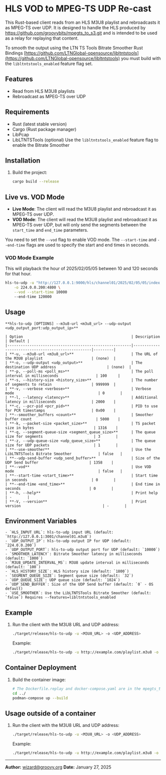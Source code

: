 # HLS VOD to MPEG-TS UDP Re-cast

This Rust-based client reads from an HLS M3U8 playlist and rebroadcasts it as MPEG-TS over UDP. It is designed to handle the HLS produced by https://github.com/groovybits/mpegts_to_s3.git and is intended to be used as a relay for replaying that content.

To smooth the output using the LTN TS Tools Bitrate Smoother Rust Bindings [https://github.com/LTNGlobal-opensource/libltntstools](https://github.com/LTNGlobal-opensource/libltntstools) you must build with the `libltntstools_enabled` feature flag set.

## Features

- Read from HLS M3U8 playlists
- Rebroadcast as MPEG-TS over UDP

## Requirements

- Rust (latest stable version)
- Cargo (Rust package manager)
- LibPcap
- LibLTNTSTools (optional) Use the `libltntstools_enabled` feature flag to enable the Bitrate Smoother

## Installation

1. Build the project:
    ```sh
    cargo build --release
    ```

## Live vs. VOD Mode

- **Live Mode**: The client will read the M3U8 playlist and rebroadcast it as MPEG-TS over UDP.
- **VOD Mode**: The client will read the M3U8 playlist and rebroadcast it as MPEG-TS over UDP, but will only send the segments between the `start_time` and `end_time` parameters.

You need to set the `--vod` flag to enable VOD mode. The `--start-time` and `--end-time` flags are used to specify the start and end times in seconds.

### VOD Mode Example

This will playback the hour of 2025/02/05/05 between 10 and 120 seconds for that hour.

```sh
hls-to-udp -u "http://127.0.0.1:9000/hls/channel01/2025/02/05/05/index.m3u8/index.m3u8" \
    -o 224.0.0.200:4800 \
    --vod --start-time 10000 
    --end-time 120000
```

## Usage

    **hls-to-udp [OPTIONS] --m3u8-url <m3u8_url> --udp-output <udp_output_port:udp_output_ip>**

    | Option                                                 | Description                                       | Default |
    |--------------------------------------------------------|---------------------------------------------------|---------|
    | **-u, --m3u8-url <m3u8_url>**                          | The URL of the M3U8 playlist                      | (none)  |
    | **-o, --udp-output <udp_output>**                      | The destination UDP address                       | (none)  |
    | **-p, --poll-ms <poll_ms>**                            | The poll interval in milliseconds                 | 100     |
    | **-s, --history-size <history_size>**                  | The number of segments to retain                  | 999999  |
    | **-v, --verbose <verbose>**                            | Verbose mode                                      | 0       |
    | **-l, --latency <latency>**                            | Additional latency in milliseconds                | 2000    |
    | **-c, --pcr-pid <pcr_pid>**                            | PID to use for PCR timestamps                     | 0x00    |
    | **--smoother_buffers <count>**                         | Smoother buffer count                             | 5000    |
    | **-k, --packet-size <packet_size>**                    | TS packet size in bytes                           | 1316    |
    | **-q, --segment-queue-size <segment_queue_size>**      | The queue size for segments                       | 3       |
    | **-z, --udp-queue-size <udp_queue_size>**              | The queue size for UDP packets                    | 1       |
    | **--use-smoother**                                     | Use the LibLTNTSTools Bitrate Smoother            | false   |
    | **--udp-send-buffer <udp_send_buffer>**                | Size of the UDP Send buffer                       | 1358    |
    | **--vod**                                              | Use VOD mode                                      | false   |
    | **--start-time <start_time>**                          | Start time in seconds                             | 0       |
    | **--end-time <end_time>**                              | End time in seconds                               | 0       |
    | **-h, --help**                                         | Print help                                        | -       |
    | **-V, --version**                                      | Print version                                     | -       |

## Environment Variables

    - `HLS_INPUT_URL`: hls-to-udp input URL (default: `http://127.0.0.1:3001/channel01.m3u8`)
    - `UDP_OUTPUT_IP`: hls-to-udp output IP for UDP (default: `224.0.0.200`)
    - `UDP_OUTPUT_PORT`: hls-to-udp output port for UDP (default: `10000`)
    - `SMOOTHER_LATENCY`: Bitrate Smoother latency in milliseconds (default: `1000`)
    - `M3U8_UPDATE_INTERVAL_MS`: M3U8 update interval in milliseconds (default: `100`)
    - `HLS_HISTORY_SIZE`: HLS history size (default: `1800`)
    - `SEGMENT_QUEUE_SIZE`: Segment queue size (default: `32`)
    - `UDP_QUEUE_SIZE`: UDP queue size (default: `1024`)
    - `UDP_SEND_BUFFER`: Size of the UDP Send buffer (default: `0` - OS default)
    - `USE_SMOOTHER`: Use the LibLTNTSTools Bitrate Smoother (default: `false`) Requires --features=libltntstools_enabled

## Example

1. Run the client with the M3U8 URL and UDP address:
    ```sh
    ./target/release/hls-to-udp -u <M3U8_URL> -o <UDP_ADDRESS>
    ```

    Example:
    ```sh
    ./target/release/hls-to-udp -u http://example.com/playlist.m3u8 -o 224.0.0.200:10000
    ```

## Container Deployment

1. Build the container image:
    ```sh
    # The Dockerfile.replay and docker-compose.yaml are in the mpegts_to_s3 directory ../ below this one
    cd ../
    podman-compose up --build
    ```

## Usage outside of a container

1. Run the client with the M3U8 URL and UDP address:
    ```sh
    ./target/release/hls-to-udp -u <M3U8_URL> -o <UDP_ADDRESS>
    ```

    Example:
    ```sh
    ./target/release/hls-to-udp -u http://example.com/playlist.m3u8 -o 239.0.0.1:1234 -p 100
    ```

---

**Author:** wizard@groovy.org
**Date:** January 27, 2025
